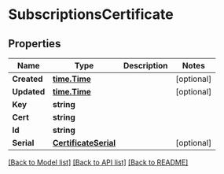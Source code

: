 # SubscriptionsCertificate

## Properties
Name | Type | Description | Notes
------------ | ------------- | ------------- | -------------
**Created** | [**time.Time**](time.Time.md) |  | [optional] 
**Updated** | [**time.Time**](time.Time.md) |  | [optional] 
**Key** | **string** |  | 
**Cert** | **string** |  | 
**Id** | **string** |  | 
**Serial** | [**CertificateSerial**](CertificateSerial.md) |  | [optional] 

[[Back to Model list]](../README.md#documentation-for-models) [[Back to API list]](../README.md#documentation-for-api-endpoints) [[Back to README]](../README.md)


